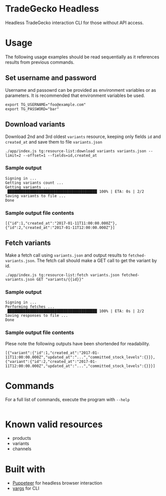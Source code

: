 # TradeGecko Headless

Headless TradeGecko interaction CLI for those without API access.

# Usage

The following usage examples should be read sequentially as it references results from previous commands.

## Set username and password

Username and passowrd can be provided as environment variables or as parameters. It is
recommended that environment variables be used.

```
export TG_USERNAME="foo@example.com"
export TG_PASSWORD="bar"
```

## Download variants

Download 2nd and 3rd oldest `variants` resource, keeping only fields `id` and `created_at` and save them to file `variants.json`

```
./app/index.js tg:resource-list:download variants variants.json --limit=2 --offset=1 --fields=id,created_at
```

### Sample output

```
Signing in ...
Getting variants count ...
Getting variants ...
 ████████████████████████████████████████ 100% | ETA: 0s | 2/2
Saving variants to file ...
Done
```

### Sample output file contents

```
[{"id":1,"created_at":"2017-01-11T11:00:00.000Z"},{"id":2,"created_at":"2017-01-11T12:00:00.000Z"}]
```

## Fetch variants

Make a fetch call using `variants.json` and output results to `fetched-variants.json`. The fetch
call should make a GET call to get the variant by id.

```
./app/index.js tg:resource-list:fetch variants.json fetched-variants.json GET "variants/{{id}}"
```

### Sample output

```
Signing in ...                                                                                                                                                                                                     
Performing fetches ...                                                                                                                                                                                             
 ████████████████████████████████████████ 100% | ETA: 0s | 2/2                  
Saving responses to file ...                                                                                
Done
```

### Sample output file contents

Plese note the following outputs have been shortended for readability.

```
[{"variant":{"id":1,"created_at":"2017-01-11T11:00:00.000Z","updated_at":"...","committed_stock_levels":{}}},{"variant":{"id":2,"created_at":"2017-01-11T12:00:00.000Z","updated_at":"...","committed_stock_levels":{}}}]
```

# Commands

For a full list of commands, execute the program with `--help`

```
```

# Known valid resources

- products
- variants
- channels

# Built with

- [Puppeteer](https://github.com/GoogleChrome/puppeteer) for headless browser interaction
- [yargs](https://github.com/yargs/yargs) for CLI